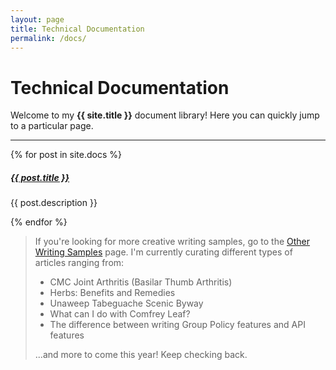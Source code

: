 ```yaml
---
layout: page
title: Technical Documentation
permalink: /docs/
---
```


# Technical Documentation

Welcome to my **{{ site.title }}** document library! Here you can quickly jump to a particular page.

<div class="section-index">
    <hr class="panel-line">
    {% for post in site.docs  %}        
    <div class="entry">
    <h5><a href="{{ post.url | prepend: site.baseurl }}">{{ post.title }}</a></h5>
    <p>{{ post.description }}</p>
    </div>{% endfor %}
</div>

>If you're looking for more creative writing samples, go to the [Other Writing Samples](news.md) page.  I'm currently curating different types of articles ranging from:
>- CMC Joint Arthritis (Basilar Thumb Arthritis)
>- Herbs: Benefits and Remedies
>- Unaweep Tabeguache Scenic Byway
>- What can I do with Comfrey Leaf?
>- The difference between writing Group Policy features and API features
>
>...and more to come this year!  Keep checking back.